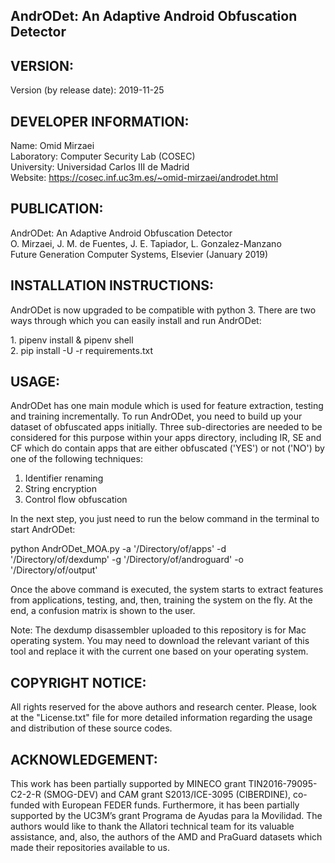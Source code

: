 AndrODet: An Adaptive Android Obfuscation Detector
---------------------------------------------------------------------------------------------------

VERSION:
------------

Version (by release date): 2019-11-25

DEVELOPER INFORMATION:
------------------------------------

Name: Omid Mirzaei <br />
Laboratory: Computer Security Lab (COSEC) <br />
University: Universidad Carlos III de Madrid <br />
Website: https://cosec.inf.uc3m.es/~omid-mirzaei/androdet.html <br />

PUBLICATION:
------------------

AndrODet: An Adaptive Android Obfuscation Detector <br />
O. Mirzaei, J. M. de Fuentes, J. E. Tapiador, L. Gonzalez-Manzano <br />
Future Generation Computer Systems, Elsevier (January 2019) <br />

INSTALLATION INSTRUCTIONS:
----------------------------------------

AndrODet is now upgraded to be compatible with python 3. There are two ways through which you can easily install and run AndrODet:

1\. pipenv install & pipenv shell <br />
2\. pip install -U -r requirements.txt <br />

USAGE:
---------

AndrODet has one main module which is used for feature extraction, testing and training incrementally. To run AndrODet, you need to build up your dataset of obfuscated apps initially. Three sub-directories are needed to be considered for this purpose within your apps directory, including IR, SE and CF which do contain apps that are either obfuscated ('YES') or not ('NO') by one of the following techniques:

1. Identifier renaming
2. String encryption
3. Control flow obfuscation 

In the next step, you just need to run the below command in the terminal to start AndrODet:

python   AndrODet_MOA.py   -a   '/Directory/of/apps'   -d   '/Directory/of/dexdump'   -g   '/Directory/of/androguard'   -o   '/Directory/of/output'

Once the above command is executed, the system starts to extract features from applications, testing, and, then, training the system on the fly. At the end, a confusion matrix is shown to the user.

Note: The dexdump disassembler uploaded to this repository is for Mac operating system. You may need to download the relevant variant of this tool and replace it with the current one based on your operating system. <br />

COPYRIGHT NOTICE:
--------------------------

All rights reserved for the above authors and research center. Please, look at the "License.txt" file for more detailed information regarding the usage and distribution of these source codes.

ACKNOWLEDGEMENT:
-----------------------------

This work has been partially supported by MINECO grant TIN2016-79095-C2-2-R (SMOG-DEV) and CAM grant S2013/ICE-3095 (CIBERDINE), co-funded with European FEDER funds. Furthermore, it has been partially supported by the UC3M’s grant Programa de Ayudas para la Movilidad. The authors would like to thank the Allatori technical team for its valuable assistance, and, also, the authors of the AMD and PraGuard datasets which made their repositories available to us. 

